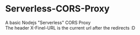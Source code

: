 # Serverless-CORS-Proxy
A basic Nodejs "Serverless" CORS Proxy  
The header X-Finel-URL is the current url after the redirects :D  
